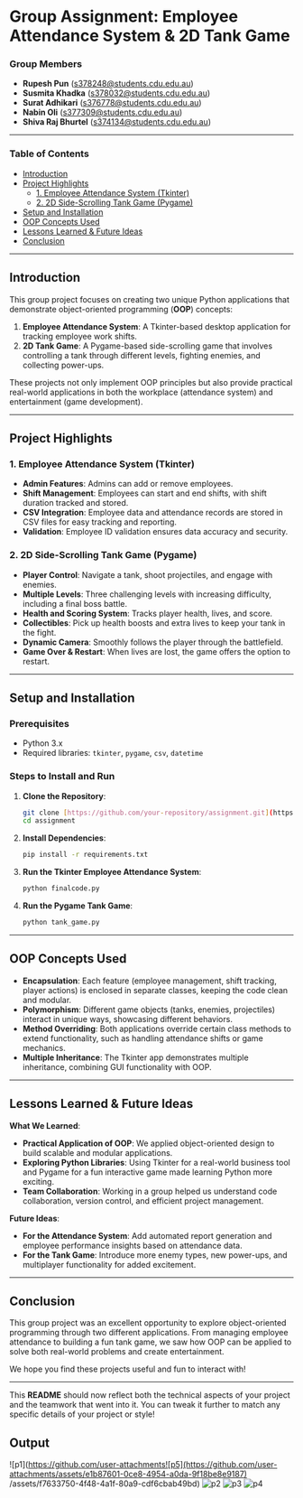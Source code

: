 
# **Group Assignment: Employee Attendance System & 2D Tank Game**

### **Group Members**
- **Rupesh Pun** (s378248@students.cdu.edu.au)
- **Susmita Khadka** (s378032@students.cdu.edu.au)
- **Surat Adhikari** (s376778@students.cdu.edu.au)
- **Nabin Oli** (s377309@students.cdu.edu.au)
- **Shiva Raj Bhurtel** (s374134@students.cdu.edu.au)

---

### **Table of Contents**
- [Introduction](#introduction)
- [Project Highlights](#project-highlights)
  - [1. Employee Attendance System (Tkinter)](#1-employee-attendance-system-tkinter)
  - [2. 2D Side-Scrolling Tank Game (Pygame)](#2-2d-side-scrolling-tank-game-pygame)
- [Setup and Installation](#setup-and-installation)
- [OOP Concepts Used](#oop-concepts-used)
- [Lessons Learned & Future Ideas](#lessons-learned--future-ideas)
- [Conclusion](#conclusion)

---

## **Introduction**

This group project focuses on creating two unique Python applications that demonstrate object-oriented programming (**OOP**) concepts:
1. **Employee Attendance System**: A Tkinter-based desktop application for tracking employee work shifts.
2. **2D Tank Game**: A Pygame-based side-scrolling game that involves controlling a tank through different levels, fighting enemies, and collecting power-ups.

These projects not only implement OOP principles but also provide practical real-world applications in both the workplace (attendance system) and entertainment (game development).

---

## **Project Highlights**

### **1. Employee Attendance System (Tkinter)**

- **Admin Features**: Admins can add or remove employees.
- **Shift Management**: Employees can start and end shifts, with shift duration tracked and stored.
- **CSV Integration**: Employee data and attendance records are stored in CSV files for easy tracking and reporting.
- **Validation**: Employee ID validation ensures data accuracy and security.

### **2. 2D Side-Scrolling Tank Game (Pygame)**

- **Player Control**: Navigate a tank, shoot projectiles, and engage with enemies.
- **Multiple Levels**: Three challenging levels with increasing difficulty, including a final boss battle.
- **Health and Scoring System**: Tracks player health, lives, and score.
- **Collectibles**: Pick up health boosts and extra lives to keep your tank in the fight.
- **Dynamic Camera**: Smoothly follows the player through the battlefield.
- **Game Over & Restart**: When lives are lost, the game offers the option to restart.

---

## **Setup and Installation**

### **Prerequisites**
- Python 3.x
- Required libraries: `tkinter`, `pygame`, `csv`, `datetime`

### **Steps to Install and Run**
1. **Clone the Repository**:
   ```bash
   git clone [https://github.com/your-repository/assignment.git](https://github.com/surajadkhari/software_now_assignment3/)
   cd assignment
   ```

2. **Install Dependencies**:
   ```bash
   pip install -r requirements.txt
   ```

3. **Run the Tkinter Employee Attendance System**:
   ```bash
   python finalcode.py
   ```

4. **Run the Pygame Tank Game**:
   ```bash
   python tank_game.py
   ```

---

## **OOP Concepts Used**

- **Encapsulation**: Each feature (employee management, shift tracking, player actions) is enclosed in separate classes, keeping the code clean and modular.
- **Polymorphism**: Different game objects (tanks, enemies, projectiles) interact in unique ways, showcasing different behaviors.
- **Method Overriding**: Both applications override certain class methods to extend functionality, such as handling attendance shifts or game mechanics.
- **Multiple Inheritance**: The Tkinter app demonstrates multiple inheritance, combining GUI functionality with OOP.

---

## **Lessons Learned & Future Ideas**

**What We Learned**:
- **Practical Application of OOP**: We applied object-oriented design to build scalable and modular applications.
- **Exploring Python Libraries**: Using Tkinter for a real-world business tool and Pygame for a fun interactive game made learning Python more exciting.
- **Team Collaboration**: Working in a group helped us understand code collaboration, version control, and efficient project management.

**Future Ideas**:
- **For the Attendance System**: Add automated report generation and employee performance insights based on attendance data.
- **For the Tank Game**: Introduce more enemy types, new power-ups, and multiplayer functionality for added excitement.

---

## **Conclusion**

This group project was an excellent opportunity to explore object-oriented programming through two different applications. From managing employee attendance to building a fun tank game, we saw how OOP can be applied to solve both real-world problems and create entertainment.

We hope you find these projects useful and fun to interact with!

---

This **README** should now reflect both the technical aspects of your project and the teamwork that went into it. You can tweak it further to match any specific details of your project or style!

## **Output**
![p1](https://github.com/user-attachments![p5](https://github.com/user-attachments/assets/e1b87601-0ce8-4954-a0da-9f18be8e9187)
/assets/f7633750-4f48-4a1f-80a9-cdf6cbab49bd)
![p2](https://github.com/user-attachments/assets/05e51909-f3dc-48ec-b4af-0abc0d843e0a)
![p3](https://github.com/user-attachments/assets/0047bcec-6d6d-4682-b5e9-fd8b29b3dbbb)
![p4](https://github.com/user-attachments/assets/d43599f9-843f-4ec5-a266-23b5bde0cde3)



